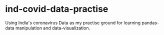 # ind-covid-data-practise


Using India's coronavirus Data as my practise ground for learning pandas-data manipulation and data-visualization.

